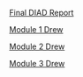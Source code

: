 [Final DIAD Report](https://app.powerbi.com/groups/e6540943-8c5c-46b6-b101-db6dd81eae8b/reports/15409a25-fb03-4600-8c96-5ba1069c09e5/ReportSection227c04c41640dda6239c)

[Module 1 Drew](https://app.powerbi.com/groups/e6540943-8c5c-46b6-b101-db6dd81eae8b/reports/3d3dec71-39ca-4c5b-af19-9ca951b0d53a/ReportSection)

[Module 2 Drew](https://app.powerbi.com/groups/e6540943-8c5c-46b6-b101-db6dd81eae8b/reports/c9914895-a9d9-498e-8228-f4821f3e08f5/ReportSection)

[Module 3 Drew](https://app.powerbi.com/groups/e6540943-8c5c-46b6-b101-db6dd81eae8b/reports/c9a069a7-fa74-46b3-8d78-f3aa812531aa/ReportSection)